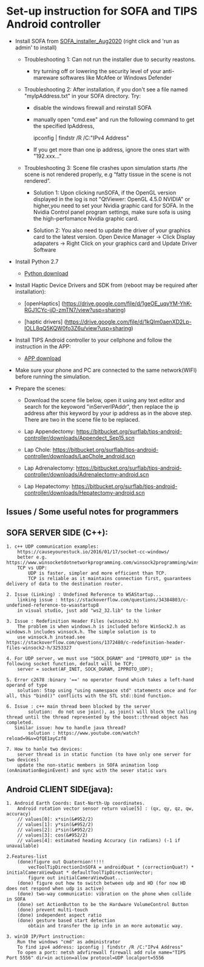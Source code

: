 # Set-up instruction for SOFA and TIPS Android controller

* Install SOFA from [SOFA_installer_Aug2020](https://drive.google.com/file/d/1jeCPuuc761pwe0Nb8wc0wNlOAy03TAo5/view?usp=sharing) (right click and 'run as admin' to install)

    * Troubleshooting 1: Can not run the installer due to security reastons.
        
        * try turning off or lowering the security level of your anti-mareware softwares like McAfee or Windows Defender  
    
    * Troubleshooting 2: After installation, if you don't see a file named "myIpAddress.txt" in your SOFA directory. Try:

        * disable the windows firewall and reinstall SOFA

        * manually open "cmd.exe" and run the following command to get the specified IpAddress, 

            ipconfig | findstr /R /C:"IPv4 Address"

        * If you get more than one ip address, ignore the ones start with "192.xxx..."

    * Troubleshooting 3: Scene file crashes upon simulation starts /the scene is not rendered properly, e.g “fatty tissue in the scene is not rendered”. 

        * Solution 1: Upon clicking runSOFA, if the OpenGL version displayed in the log is not "QtViewer: OpenGL 4.5.0 NVIDIA" or higher,you need to 
        set your Nvidia graphic card for SOFA. In the Nvidia Control panel program settings, make sure sofa is using the high-perfomance Nvidia graphic card. 

        * Solution 2: You also need to update the driver of your graphics card to the latest version. 
        Open Device Manager -> Click Display adapaters -> Right Click on your graphics card and Update Driver Software

* Install Python 2.7 
    * [Python download](http://www.python.org/downloads/release/python-2718/)

* Install Haptic Device Drivers and SDK from (reboot may be required after installation): 
    
    * [openHaptics] (https://drive.google.com/file/d/1geOE_uqyYM-YhK-RGJ1CYc-jjD-zmTN7/view?usp=sharing)
        
    * [haptic drivers] (https://drive.google.com/file/d/1kQlm0aenXD2Lp-IOLL8qQ5KQW0fo3Z6u/view?usp=sharing)

* Install TIPS Android controller to your cellphone and follow the instruction in the APP: 
    
    * [APP download](https://bitbucket.org/surflab/tips-android-controller/downloads/app-release.apk)

* Make sure your phone and PC are connected to the same network(WIFI) before running the simulation.

* Prepare the scenes:
    * Download the scene file below, open it using any text editor and search for the keyoword "inServerIPAddr", then 
    replace the ip address after this keyword by your ip address as in the above step. There are two in the scene file to be replaced.
    
    * Lap Appendectomy: https://bitbucket.org/surflab/tips-android-controller/downloads/Appendect_Sep15.scn
    * Lap Chole: https://bitbucket.org/surflab/tips-android-controller/downloads/LapChole_android.scn
    * Lap Adrenalectomy: https://bitbucket.org/surflab/tips-android-controller/downloads/Adrenalectomy-android.scn
    * Lap Hepatectomy: https://bitbucket.org/surflab/tips-android-controller/downloads/Hepatectomy-android.scn

**Issues / Some useful notes for programmers**
------------------------------------------------

## SOFA SERVER SIDE (C++):

    1. c++ UDP communication examples:
    	https://causeyourestuck.io/2016/01/17/socket-cc-windows/
    	better e.g. https://www.winsocketdotnetworkprogramming.com/winsock2programming/winsock2advancedcode1e.html
    	TCP vs UDP: 
    		UDP is faster, simpler and more efficient than TCP. 
    		TCP is reliable as it maintains connection first, guarantees delivery of data to the destination router.

    2. Issue (Linking) : Undefined Reference to WSAStartup...
    	linking issue : https://stackoverflow.com/questions/34384803/c-undefined-reference-to-wsastartup8
    	in visual studio, just add "ws2_32.lib" to the linker

    3. Issue : Redefinition Header Files (winsock2.h)
    	The problem is when windows.h is included before WinSock2.h as windows.h includes winsock.h. The simple solution is to 
        use winsock.h instead.see https://stackoverflow.com/questions/1372480/c-redefinition-header-files-winsock2-h/3253327

    4. For UDP server, we must use "SOCK_DGRAM" and "IPPROTO_UDP" in the following socket function, default will be TCP;
    	server = socket(AF_INET, SOCK_DGRAM, IPPROTO_UDP); 

    5. Error c2678 :binary '==' no operator found which takes a left-hand operand of type
    	solution: Stop using "using namespace std" statements once and for all, this "bind()" conflicts with the STL std::bind function.

    6. Issue : c++ main thread been blocked by the server
    		solution:  do not use join(), as join() will block the calling thread until the thread represented by the boost::thread object has completed.
       Similar issue: how to handle java thread?
       		solution : https://www.youtube.com/watch?reload=9&v=QfQE1ayCzf8

    7. How to hanle two devices:
        server thread is in static function (to have only one server for two devices)
        update the non-static members in SOFA animation loop (onAnimationBeginEvent) and sync with the sever static vars


## Android CLIENT SIDE(java):

    1. Android Earth Coords: East-North-Up coordinates.
        Android rotation vector sensor return value[5] : (qx, qy, qz, qw, accuracy)
        // values[0]: x*sin(&#952/2)
        // values[1]: y*sin(&#952/2)
        // values[2]: z*sin(&#952/2)
        // values[3]: cos(&#952/2)
        // values[4]: estimated heading Accuracy (in radians) (-1 if unavailable)

    2.Features-list
        (done)figure out Quaternion!!!!!
            vecToolTipDirectionInSOFA = androidQuat * (correctionQuat?) * initialCameraViewQuat * defaultToolTipDirectionVector;
            figure out initialCameraViewQuat...
        (done) figure out how to switch between udp and HD (for now HD does not respond when udp is active)
        (done) two-way communicatio: vibration on the phone when collide in SOFA
        (done) set ActionButton to be the Hardware VolumeControl Button
        (done) prevent multi-touch
        (done) independent aspect ratio
        (done) gesture based start detection
            obtain and transfer the ip info in an more automatic way.

    3. win10 IP/Port instruction:
        Run the windows "cmd" as administrator
        To find ipv4 address: ipconfig | findstr /R /C:"IPv4 Address"
        To open a port: netsh advfirewall firewall add rule name="TIPS Port 5556" dir=in action=allow protocol=UDP localport=5556